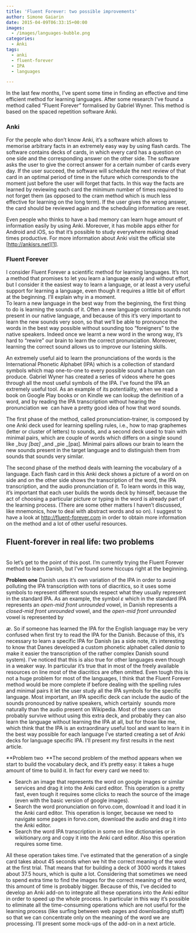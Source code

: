 ```yaml
---
title: 'Fluent Forever: two possible improvements'
author: Simone Gaiarin
date: 2015-04-09T06:33:15+00:00
images:
  - /images/languages-bubble.png
categories:
  - Anki
tags:
  - anki
  - fluent-forever
  - IPA
  - languages

---
```

In the last few months, I&#8217;ve spent some time in finding an effective and time efficient method for learning languages. After some research I&#8217;ve found a method called &#8220;Fluent Forever&#8221; formalised by Gabriel Wyner. This method is based on the spaced repetition software Anki.<!--more-->

### Anki

For the people who don&#8217;t know Anki, it&#8217;s a software which allows to memorise arbitrary facts in an extremely easy way by using flash cards. The software contains decks of cards, in which every card has a question on one side and the corresponding answer on the other side. The software asks the user to give the correct answer for a certain number of cards every day. If the user succeed, the software will schedule the next review of that card in an optimal period of time in the future which corresponds to the moment just before the user will forget that facts. In this way the facts are learned by reviewing each card the minimum number of times required to not forget them (as opposed to the cram method which is much less effective for learning on the long term). If the user gives the wrong answer, the card should be reviewed again and the scheduling information are reset.

Even people who thinks to have a bad memory can learn huge amount of information easily by using Anki. Moreover, it has mobile apps either for Android and iOS, so that it&#8217;s possible to study everywhere making dead times productive. For more information about Anki visit the official site [http://ankisrs.net][1].

### Fluent Forever

I consider Fluent Forever a scientific method for learning languages. It&#8217;s not a method that promises to let you learn a language easily and without effort, but I consider it the easiest way to learn a language, or at least a very useful support for learning a language, even though it requires a little bit of effort at the beginning. I&#8217;ll explain why in a moment.  
To learn a new language in the best way from the beginning, the first thing to do is learning the sounds of it. Often a new language contains sounds not present in our native language, and because of this it&#8217;s very important to learn the new sounds very soon, so that we&#8217;ll be able to pronounce the words in the best way possible without sounding too &#8220;foreigners&#8221; to the native speakers. Indeed once we learnt a new word in the wrong way, it&#8217;s hard to &#8220;rewire&#8221; our brain to learn the correct pronunciation. Moreover, learning the correct sound allows us to improve our listening skills.

An extremely useful aid to learn the pronunciations of the words is the International Phonetic Alphabet (IPA) which is a collection of standard symbols which map one-to-one to every possible sound a human can produce. Gabriel Wyner has created a series of videos where he goes through all the most useful symbols of the IPA. I&#8217;ve found the IPA an extremely useful tool. As an example of its potentiality, when we read a book on Google Play books or on Kindle we can lookup the definition of a word, and by reading the IPA transcription without hearing the pronunciation we  can have a pretty good idea of how that word sounds.

The first phase of the method, called pronunciation-trainer, is composed by one Anki deck used for learning spelling rules, i.e., how to map graphemes (letter or cluster of letters) to sounds, and a second deck used to train with minimal pairs, which are couple of words which differs on a single sound like _buy _[baɪ]_ _and _pie _[paɪ]. Minimal pairs allows our brain to learn the new sounds present in the target language and to distinguish them from sounds that sounds very similar.

The second phase of the method deals with learning the vocabulary of a language. Each flash card in this Anki deck shows a picture of a word on on side and on the other side shows the transcription of the word, the IPA transcription, and the audio pronunciation of it. To learn words in this way, it&#8217;s important that each user builds the words deck by himself, because the act of choosing a particular picture or typing in the word is already part of the learning process. (There are some other matters I haven&#8217;t discussed, like mnemonics, how to deal with abstract words and so on). I suggest to have a look at <http://fluent-forever.com> in order to obtain more information on the method and a lot of other useful resources.  
<a name="twoproblems"></a>

## Fluent-forever in real life: two problems

<a name="twoproblems"></a>  
So let&#8217;s get to the point of this post. I&#8217;m currently trying the Fluent Forever method to learn Danish, but I&#8217;ve found some hiccups right at the beginning.

**Problem one** Danish uses it&#8217;s own variation of the IPA in order to avoid polluting the IPA transcription with tons of diacritics, so it uses some symbols to represent different sounds respect what they usually represent in the standard IPA. As an example, the symbol _ɛ_ which in the standard IPA represents an _open-mid front unrounded_ vowel, in Danish represents a _closed-mid front unrounded_ vowel, and the _open-mid front unrounded_ vowel is represented by <!--anki-->

_æ_. So if someone has learned the IPA for the English language may be very confused when first try to read the IPA for the Danish. Because of this, it&#8217;s necessary to learn a specific IPA for Danish (as a side note, it&#8217;s interesting to know that Danes developed a custom phonetic alphabet called _dania_ to make it easier the transcription of the rather complex Danish sound system). I&#8217;ve noticed that this is also true for other languages even though in a weaker way. In particular it&#8217;s true that in most of the freely available resources on line most of the diacritics are often omitted. Even tough this is not a huge problem for most of the languages, I think that the Fluent Forever method would be more complete if before dealing with the spelling rules and minimal pairs it let the user study all the IPA symbols for the specific language. Most important, an IPA specific deck can include the audio of the sounds pronounced by native speakers, which certainly  sounds more naturally than the audio present on Wikipedia. Most of the users can probably survive without using this extra deck, and probably they can also learn the language without learning the IPA at all, but for those like me, which think that the IPA is an extraordinary useful tool and want to learn it in the best way possible for each language I&#8217;ve started creating a set of Anki decks for language specific IPA. I&#8217;ll present my first results in the next article.

**Problem two  **The second problem of the method appears when we start to build the vocabulary deck, and it&#8217;s pretty easy: it takes a huge amount of time to build it. In fact for every card we need to:

  * Search an image that represents the word on google images or similar services and drag it into the Anki card editor. This operation is a pretty fast, even tough it requires some clicks to reach the source of the image (even with the basic version of google images).
  * Search the word pronunciation on forvo.com, download it and load it in the Anki card editor. This operation is longer, because we need to navigate some pages in forvo.com, download the audio and drag it into the Anki editor.
  * Search the word IPA transcription in some on line dictionaries or in wikitionary.org and copy it into the Anki card editor. Also this operation requires some time.

All these operation takes time. I&#8217;ve estimated that the generation of a single card takes about 45 seconds when we hit the correct meaning of the word at the first trial. That means that for building a deck of 3000 words it takes about 37.5 hours, which is quite a lot. Considering that sometimes we need to spend extra time to find the images for the correct meaning of the word, this amount of time is probably bigger. Because of this, I&#8217;ve decided to develop an Anki add-on to integrate all these operations into the Anki editor in order to speed up the whole process. In particular in this way it&#8217;s possible to eliminate all the time-consuming operations which are not useful for the learning process (like surfing between web pages and downloading stuff) so that we can concentrate only on the meaning of the word we are processing. I&#8217;ll present some mock-ups of the add-on in a next article.

